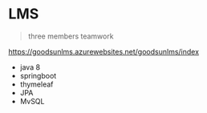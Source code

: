 # LMS
> three members teamwork

https://goodsunlms.azurewebsites.net/goodsunlms/index

- java 8
- springboot
- thymeleaf
- JPA
- MvSQL
